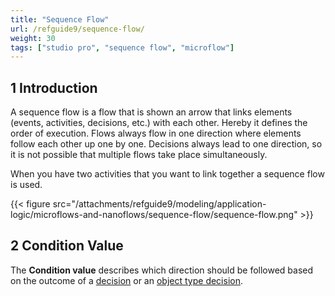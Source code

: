 ```yaml
---
title: "Sequence Flow"
url: /refguide9/sequence-flow/
weight: 30
tags: ["studio pro", "sequence flow", "microflow"]
---
```


## 1 Introduction

A sequence flow is a flow that is shown an arrow that links elements (events, activities, decisions, etc.) with each other. Hereby it defines the order of execution. Flows always flow in one direction where elements follow each other up one by one. Decisions always lead to one direction, so it is not possible that multiple flows take place simultaneously.

When you have two activities that you want to link together a sequence flow is used.

{{< figure src="/attachments/refguide9/modeling/application-logic/microflows-and-nanoflows/sequence-flow/sequence-flow.png" >}}

## 2 Condition Value

The **Condition value** describes which direction should be followed based on the outcome of a [decision](/refguide9/decision/) or an [object type decision](/refguide9/object-type-decision/).
